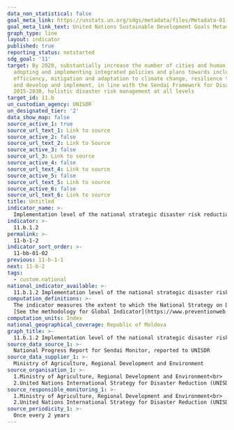 ```yaml
---
data_non_statistical: false
goal_meta_link: https://unstats.un.org/sdgs/metadata/files/Metadata-01-05-03.pdf
goal_meta_link_text: United Nations Sustainable Development Goals Metadata (pdf 2066kB)
graph_type: line
layout: indicator
published: true
reporting_status: notstarted
sdg_goal: '11'
target: By 2020, substantially increase the number of cities and human settlements
  adopting and implementing integrated policies and plans towards inclusion, resource
  efficiency, mitigation and adaptation to climate change, resilience to disasters,
  and develop and implement, in line with the Sendai Framework for Disaster Risk Reduction
  2015-2030, holistic disaster risk management at all levels
target_id: 11.b
un_custodian_agency: UNISDR
un_designated_tier: '2'
data_show_map: false
source_active_1: true
source_url_text_1: Link to source
source_active_2: false
source_url_text_2: Link to Source
source_active_3: false
source_url_3: Link to source
source_active_4: false
source_url_text_4: Link to source
source_active_5: false
source_url_text_5: Link to source
source_active_6: false
source_url_text_6: Link to source
title: Untitled
indicator_name: >-
  Implementation level of the national strategic disaster risk reduction framework in line with the Sendai Framework for Disaster Risk Reduction 2015–2030
indicator: >-
  11.b.1.2
permalink: >-
  11-b-1-2
indicator_sort_order: >-
  11-bb-01-02
previous: 11-b-1-1
next: 11-b-2
tags:
  - custom.national
national_indicator_available: >-
  11.b.1.2 Implementation level of the national strategic disaster risk reduction framework in line with the Sendai Framework for Disaster Risk Reduction 2015–2030
computation_definitions: >-
  The indicator measures the extent to which the National Strategy on Disaster Risk Reduction is aligned to the Senda Framework for Disaster Risk Reduction. This option suggest using the minimum criteria defined as elements of the so-called DRR Progress Index. It measures the level to which the DRR National Strategy meets the four elements defined in para. 27 (b) of the Sendai Framework, which are: ​​a) setting the timeframe, targets and indicators, b) sets the objectives and the measures for preventing the occurrence of disaster risks (c) sets objectives and measures related to reducing the existing risks and (d) sets the objectives and the measures for enhancing economic, social, health, and environment resilience. Every element is attributed 0.25 (25%). If a country has a DRR strategy which meets the four elements, it is assessed with 1. If a country reports missing DRR strategy, it is assessed with 0. If a country has an emergency or preparedness plan, which has objectives and measures related to enhancing the economic, social, health, and environmental resilience, but which does not tackle the prevention of risk occurrence and reduction of existing risks and also has no objectives and indicators, it is assessed with 0.25.<br> 
  [See the methodology for Global Indicator](https://www.preventionweb.net/documents/oiewg/Technical%20Collection%20of%20Concept%20Notes%20on%20Indicators.pdf), pag. 148-149.
computation_units: Index
national_geographical_coverage: Republic of Moldova
graph_title: >-
  11.b.1.2 Implementation level of the national strategic disaster risk reduction framework in line with the Sendai Framework for Disaster Risk Reduction 2015–2030
source_data_source_1: >-
  National Progress Report for Sendai Monitor, reported to UNISDR
source_data_supplier_1: >-
  Ministry of Agriculture, Regional Development and Environment
source_organisation_1: >-
  1.Ministry of Agriculture, Regional Development and Environment<br> 
  2.United Nations International Strategy for Disaster Reduction (UNISDR)
source_responsible_monitoring_1: >-
  1.Ministry of Agriculture, Regional Development and Environment<br> 
  2.United Nations International Strategy for Disaster Reduction (UNISDR)
source_periodicity_1: >-
  Once every 2 years
---
```

